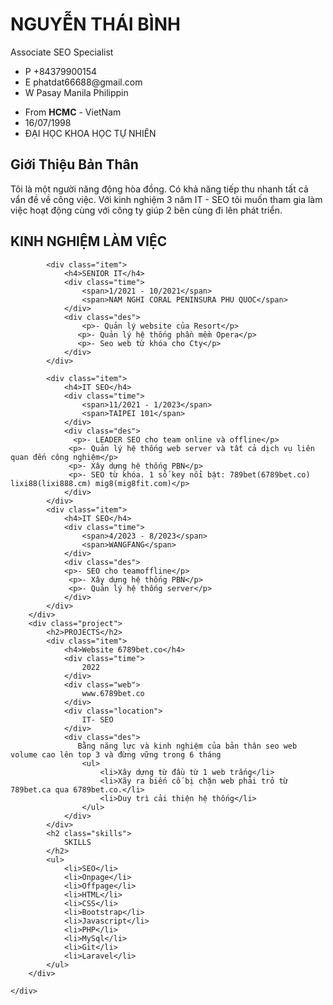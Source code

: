 <!DOCTYPE html>
<html lang="en">

<head>
    <meta charset="UTF-8">
    <meta http-equiv="X-UA-Compatible" content="IE=edge">
    <meta name="viewport" content="width=device-width, initial-scale=1.0">
    <title>CV-IT-SEO</title>
    <link rel="stylesheet" href="css.css">
    <link rel="stylesheet" href="https://cdnjs.cloudflare.com/ajax/libs/font-awesome/6.2.1/css/all.min.css">
</head>

<body>
    <div class="container">
        <div class="avatar">
            <img src="./image/photo_2023-09-11_10-58-46.jpg" alt="">
        </div>
        <div class="name">
            <h1>NGUYỄN THÁI BÌNH</h1>
            <div class="specialize">Associate SEO Specialist</div>
            <ul class="contact">
                <li>
                    <span>P</span> +84379900154
                </li>
                <li>
                    <span>E</span> phatdat66688@gmail.com
                </li>
                <li>
                    <span>W</span> Pasay Manila Philippin
                </li>
            </ul>
        </div>
        <div class="info">
            <ul>
                <li>From <b>HCMC</b> - VietNam</li>
                <li>16/07/1998</li>
                <li>ĐẠI HỌC KHOA HỌC TỰ NHIÊN</li>
            </ul>
        </div>
        <div class="intro">
            <h2>Giới Thiệu Bản Thân</h2>
           Tôi là một người năng động hòa đồng. Có khả năng tiếp thu nhanh tất cả vẩn đề về công việc. Với kinh nghiệm 3 năm IT - SEO tôi muốn tham gia làm việc hoạt động cùng với công ty giúp 2 bên cùng đi lên phát triển.
        </div>
        <div class="experience">
            <h2>KINH NGHIỆM LÀM VIỆC</h2>

            <div class="item">
                <h4>SENIOR IT</h4>
                <div class="time">
                    <span>1/2021 - 10/2021</span>
                    <span>NAM NGHI CORAL PENINSURA PHU QUOC</span>
                </div>
                <div class="des">
                    <p>- Quản lý website của Resort</p>
                   <p>- Quản lý hệ thống phần mềm Opera</p>
                   <p>- Seo web từ khóa cho Cty</p> 
                </div>
            </div>

            <div class="item">
                <h4>IT SEO</h4>
                <div class="time">
                    <span>11/2021 - 1/2023</span>
                    <span>TAIPEI 101</span>
                </div>
                <div class="des">
                  <p>- LEADER SEO cho team online và offline</p> 
                 <p>- Quản lý hệ thống web server và tất cả dịch vụ liên quan đến công nghiệm</p>  
                 <p>- Xây dựng hệ thống PBN</p>
                 <p>- SEO từ khóa. 1 số key nổi bật: 789bet(6789bet.co) lixi88(lixi888.cm) mig8(mig8fit.com)</p>
                </div>
            </div>
            <div class="item">
                <h4>IT SEO</h4>
                <div class="time">
                    <span>4/2023 - 8/2023</span>
                    <span>WANGFANG</span>
                </div>
                <div class="des">
                <p>- SEO cho teamoffline</p> 
                 <p>- Xây dựng hệ thống PBN</p>
                 <p>- Quản lý hệ thống server</p>
                </div>
            </div>
        </div>
        <div class="project">
            <h2>PROJECTS</h2>
            <div class="item">
                <h4>Website 6789bet.co</h4>
                <div class="time">
                    2022
                </div>
                <div class="web">
                    www.6789bet.co
                </div>
                <div class="location">
                    IT- SEO
                </div>
                <div class="des">
                   Bằng năng lực và kinh nghiệm của bản thân seo web volume cao lên top 3 và đừng vững trong 6 tháng
                    <ul>
                        <li>Xây dựng từ đầu từ 1 web trắng</li>
                        <li>Xãy ra biến cố bị chặn web phải trỏ từ 789bet.ca qua 6789bet.co.</li>
                        <li>Duy trì cải thiện hệ thống</li>
                    </ul>
                </div>
            </div>
            <h2 class="skills">
                SKILLS
            </h2>
            <ul>
                <li>SEO</li>
                <li>Onpage</li>
                <li>Offpage</li>
                <li>HTML</li>
                <li>CSS</li>
                <li>Bootstrap</li>
                <li>Javascript</li>
                <li>PHP</li>
                <li>MySql</li>
                <li>Git</li>
                <li>Laravel</li>
            </ul>
        </div>
       
    </div>

</body>

</html>
